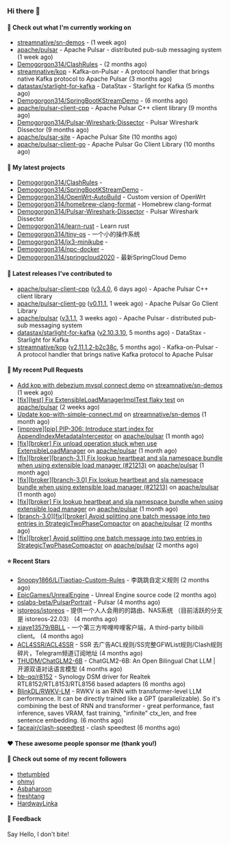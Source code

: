 ### Hi there 👋

#### 👷 Check out what I'm currently working on

- [streamnative/sn-demos](https://github.com/streamnative/sn-demos) -  (1 week ago)
- [apache/pulsar](https://github.com/apache/pulsar) - Apache Pulsar - distributed pub-sub messaging system (1 week ago)
- [Demogorgon314/ClashRules](https://github.com/Demogorgon314/ClashRules) -  (2 months ago)
- [streamnative/kop](https://github.com/streamnative/kop) - Kafka-on-Pulsar - A protocol handler that brings native Kafka protocol to Apache Pulsar (3 months ago)
- [datastax/starlight-for-kafka](https://github.com/datastax/starlight-for-kafka) - DataStax - Starlight for Kafka (5 months ago)
- [Demogorgon314/SpringBootKStreamDemo](https://github.com/Demogorgon314/SpringBootKStreamDemo) -  (6 months ago)
- [apache/pulsar-client-cpp](https://github.com/apache/pulsar-client-cpp) - Apache Pulsar C&#43;&#43; client library (9 months ago)
- [Demogorgon314/Pulsar-Wireshark-Dissector](https://github.com/Demogorgon314/Pulsar-Wireshark-Dissector) - Pulsar Wireshark Dissector (9 months ago)
- [apache/pulsar-site](https://github.com/apache/pulsar-site) - Apache Pulsar Site (10 months ago)
- [apache/pulsar-client-go](https://github.com/apache/pulsar-client-go) - Apache Pulsar Go Client Library (10 months ago)

#### 🌱 My latest projects

- [Demogorgon314/ClashRules](https://github.com/Demogorgon314/ClashRules) - 
- [Demogorgon314/SpringBootKStreamDemo](https://github.com/Demogorgon314/SpringBootKStreamDemo) - 
- [Demogorgon314/OpenWrt-AutoBuild](https://github.com/Demogorgon314/OpenWrt-AutoBuild) - Custom version of OpenWrt
- [Demogorgon314/homebrew-clang-format](https://github.com/Demogorgon314/homebrew-clang-format) - Homebrew clang-format
- [Demogorgon314/Pulsar-Wireshark-Dissector](https://github.com/Demogorgon314/Pulsar-Wireshark-Dissector) - Pulsar Wireshark Dissector
- [Demogorgon314/learn-rust](https://github.com/Demogorgon314/learn-rust) - Learn rust
- [Demogorgon314/tiny-os](https://github.com/Demogorgon314/tiny-os) - 一个小的操作系统
- [Demogorgon314/jx3-minikube](https://github.com/Demogorgon314/jx3-minikube) - 
- [Demogorgon314/npc-docker](https://github.com/Demogorgon314/npc-docker) - 
- [Demogorgon314/springcloud2020](https://github.com/Demogorgon314/springcloud2020) - 最新SpringCloud Demo

#### 🔭 Latest releases I've contributed to

- [apache/pulsar-client-cpp](https://github.com/apache/pulsar-client-cpp) ([v3.4.0](https://github.com/apache/pulsar-client-cpp/releases/tag/v3.4.0), 6 days ago) - Apache Pulsar C&#43;&#43; client library
- [apache/pulsar-client-go](https://github.com/apache/pulsar-client-go) ([v0.11.1](https://github.com/apache/pulsar-client-go/releases/tag/v0.11.1), 1 week ago) - Apache Pulsar Go Client Library
- [apache/pulsar](https://github.com/apache/pulsar) ([v3.1.1](https://github.com/apache/pulsar/releases/tag/v3.1.1), 3 weeks ago) - Apache Pulsar - distributed pub-sub messaging system
- [datastax/starlight-for-kafka](https://github.com/datastax/starlight-for-kafka) ([v2.10.3.10](https://github.com/datastax/starlight-for-kafka/releases/tag/v2.10.3.10), 5 months ago) - DataStax - Starlight for Kafka
- [streamnative/kop](https://github.com/streamnative/kop) ([v2.11.1.2-b2c38c](https://github.com/streamnative/kop/releases/tag/v2.11.1.2-b2c38c), 5 months ago) - Kafka-on-Pulsar - A protocol handler that brings native Kafka protocol to Apache Pulsar

#### 🔨 My recent Pull Requests

- [Add kop with debezium mysql connect demo](https://github.com/streamnative/sn-demos/pull/10) on [streamnative/sn-demos](https://github.com/streamnative/sn-demos) (1 week ago)
- [[fix][test] Fix ExtensibleLoadManagerImplTest flaky test](https://github.com/apache/pulsar/pull/21479) on [apache/pulsar](https://github.com/apache/pulsar) (2 weeks ago)
- [Update kop-with-simple-connect.md](https://github.com/streamnative/sn-demos/pull/8) on [streamnative/sn-demos](https://github.com/streamnative/sn-demos) (1 month ago)
- [[improve][pip] PIP-306: Introduce start index for AppendIndexMetadataInterceptor](https://github.com/apache/pulsar/pull/21381) on [apache/pulsar](https://github.com/apache/pulsar) (1 month ago)
- [[fix][broker] Fix unload operation stuck when use ExtensibleLoadManager](https://github.com/apache/pulsar/pull/21332) on [apache/pulsar](https://github.com/apache/pulsar) (1 month ago)
- [[fix][broker][branch-3.1] Fix lookup heartbeat and sla namespace bundle when using extensible load manager (#21213)](https://github.com/apache/pulsar/pull/21314) on [apache/pulsar](https://github.com/apache/pulsar) (1 month ago)
- [[fix][broker][branch-3.0] Fix lookup heartbeat and sla namespace bundle when using extensible load manager (#21213)](https://github.com/apache/pulsar/pull/21313) on [apache/pulsar](https://github.com/apache/pulsar) (1 month ago)
- [[fix][broker] Fix lookup heartbeat and sla namespace bundle when using extensible load manager](https://github.com/apache/pulsar/pull/21213) on [apache/pulsar](https://github.com/apache/pulsar) (1 month ago)
- [[branch-3.0][fix][broker] Avoid splitting one batch message into two entries in StrategicTwoPhaseCompactor](https://github.com/apache/pulsar/pull/21156) on [apache/pulsar](https://github.com/apache/pulsar) (2 months ago)
- [[fix][broker] Avoid splitting one batch message into two entries in StrategicTwoPhaseCompactor](https://github.com/apache/pulsar/pull/21091) on [apache/pulsar](https://github.com/apache/pulsar) (2 months ago)

#### ⭐ Recent Stars

- [Snoopy1866/LiTiaotiao-Custom-Rules](https://github.com/Snoopy1866/LiTiaotiao-Custom-Rules) - 李跳跳自定义规则 (2 months ago)
- [EpicGames/UnrealEngine](https://github.com/EpicGames/UnrealEngine) - Unreal Engine source code (2 months ago)
- [oslabs-beta/PulsarPortrait](https://github.com/oslabs-beta/PulsarPortrait) - Pulsar (4 months ago)
- [istoreos/istoreos](https://github.com/istoreos/istoreos) - 提供一个人人会用的的路由、NAS系统 （目前活跃的分支是 istoreos-22.03） (4 months ago)
- [xiaye13579/BBLL](https://github.com/xiaye13579/BBLL) - 一个第三方哔哩哔哩客户端，A third-party bilibili client。 (4 months ago)
- [ACL4SSR/ACL4SSR](https://github.com/ACL4SSR/ACL4SSR) - SSR 去广告ACL规则/SS完整GFWList规则/Clash规则碎片，Telegram频道订阅地址 (4 months ago)
- [THUDM/ChatGLM2-6B](https://github.com/THUDM/ChatGLM2-6B) - ChatGLM2-6B: An Open Bilingual Chat LLM | 开源双语对话语言模型 (4 months ago)
- [bb-qq/r8152](https://github.com/bb-qq/r8152) - Synology DSM driver for Realtek RTL8152/RTL8153/RTL8156 based adapters (6 months ago)
- [BlinkDL/RWKV-LM](https://github.com/BlinkDL/RWKV-LM) - RWKV is an RNN with transformer-level LLM performance. It can be directly trained like a GPT (parallelizable). So it&#39;s combining the best of RNN and transformer - great performance, fast inference, saves VRAM, fast training, &#34;infinite&#34; ctx_len, and free sentence embedding. (6 months ago)
- [faceair/clash-speedtest](https://github.com/faceair/clash-speedtest) - clash speedtest (6 months ago)

#### ❤️ These awesome people sponsor me (thank you!)


#### 👯 Check out some of my recent followers

- [thetumbled](https://github.com/thetumbled)
- [ohmyj](https://github.com/ohmyj)
- [Asbaharoon](https://github.com/Asbaharoon)
- [freshtang](https://github.com/freshtang)
- [HardwayLinka](https://github.com/HardwayLinka)

#### 💬 Feedback

Say Hello, I don't bite!

